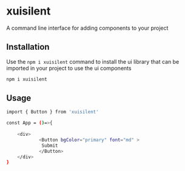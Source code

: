 # xuisilent

A command line interface for adding components to your project

## Installation

Use the `npm i xuisilent` command to install the ui library that can be imported in your project to use the ui components

```bash
npm i xuisilent
```
## Usage

```bash
import { Button } from 'xuisilent'

const App = ()=>{
    
    <div>
            <Button bgColor="primary" font="md" >
             Submit
            </Button>
    </div>
}
```